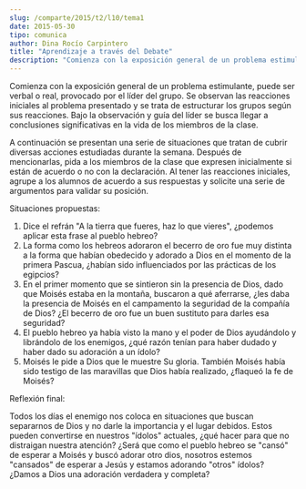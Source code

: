 ```yaml
---
slug: /comparte/2015/t2/l10/tema1
date: 2015-05-30
tipo: comunica
author: Dina Rocío Carpintero
title: "Aprendizaje a través del Debate"
description: "Comienza con la exposición general de un problema estimulante, puede ser verbal  o real, provocado por el líder del grupo. Se observan las reacciones iniciales  al problema presentado y se trata de estructurar los grupos según sus  reacciones."
---
```


Comienza con la exposición general de un problema estimulante, puede ser verbal o real, provocado por el líder del grupo. Se observan las reacciones iniciales al problema presentado y se trata de estructurar los grupos según sus reacciones. Bajo la observación y guía del líder se busca llegar a conclusiones significativas en la vida de los miembros de la clase.

A continuación se presentan una serie de situaciones que tratan de cubrir diversas acciones estudiadas durante la semana. Después de mencionarlas, pida a los miembros de la clase que expresen inicialmente si están de acuerdo o no con la declaración. Al tener las reacciones iniciales, agrupe a los alumnos de acuerdo a sus respuestas y solicite una serie de argumentos para validar su posición.

Situaciones propuestas:

1.  Dice el refrán "A la tierra que fueres, haz lo que vieres", ¿podemos aplicar esta frase al pueblo hebreo?
2.  La forma como los hebreos adoraron el becerro de oro fue muy distinta a la forma que habían obedecido y adorado a Dios en el momento de la primera Pascua, ¿habían sido influenciados por las prácticas de los egipcios?
3.  En el primer momento que se sintieron sin la presencia de Dios, dado que Moisés estaba en la montaña, buscaron a qué aferrarse, ¿les daba la presencia de Moisés en el campamento la seguridad de la compañía de Dios? ¿El becerro de oro fue un buen sustituto para darles esa seguridad?
4.  El pueblo hebreo ya había visto la mano y el poder de Dios ayudándolo y librándolo de los enemigos, ¿qué razón tenían para haber dudado y haber dado su adoración a un ídolo?
5.  Moisés le pide a Dios que le muestre Su gloria. También Moisés había sido testigo de las maravillas que Dios había realizado, ¿flaqueó la fe de Moisés?

Reflexión final:

Todos los días el enemigo nos coloca en situaciones que buscan separarnos de Dios y no darle la importancia y el lugar debidos. Estos pueden convertirse en nuestros "ídolos" actuales, ¿qué hacer para que no distraigan nuestra atención? ¿Será que como el pueblo hebreo se "cansó" de esperar a Moisés y buscó adorar otro dios, nosotros estemos "cansados" de esperar a Jesús y estamos adorando "otros" ídolos? ¿Damos a Dios una adoración verdadera y completa?
